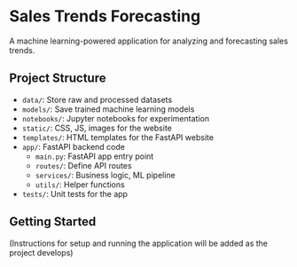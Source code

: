 # Sales Trends Forecasting

A machine learning-powered application for analyzing and forecasting sales trends.

## Project Structure

- `data/`: Store raw and processed datasets
- `models/`: Save trained machine learning models
- `notebooks/`: Jupyter notebooks for experimentation
- `static/`: CSS, JS, images for the website
- `templates/`: HTML templates for the FastAPI website
- `app/`: FastAPI backend code
  - `main.py`: FastAPI app entry point
  - `routes/`: Define API routes
  - `services/`: Business logic, ML pipeline
  - `utils/`: Helper functions
- `tests/`: Unit tests for the app

## Getting Started

(Instructions for setup and running the application will be added as the project develops)
